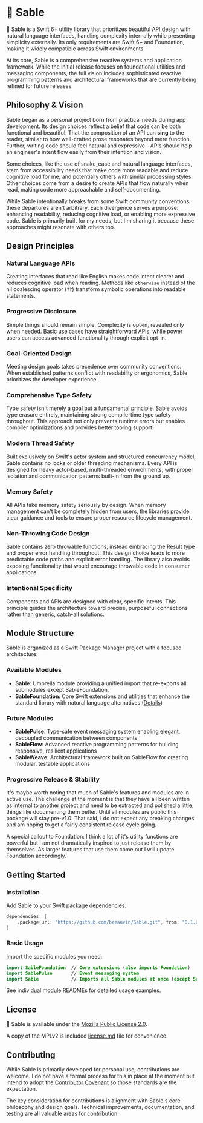 # 🖤 Sable

🖤 Sable is a Swift 6+ utility library that prioritizes beautiful API design with natural language interfaces, handling complexity internally while presenting simplicity externally. Its only requirements are Swift 6+ and Foundation, making it widely compatible across Swift environments.

At its core, Sable is a comprehensive reactive systems and application framework. While the initial release focuses on foundational utilities and messaging components, the full vision includes sophisticated reactive programming patterns and architectural frameworks that are currently being refined for future releases.

## Philosophy & Vision

Sable began as a personal project born from practical needs during app development. Its design choices reflect a belief that code can be both functional and beautiful. That the composition of an API can **sing** to the reader, similar to how well-crafted prose resonates beyond mere function. Further, writing code should feel natural and expressive - APIs should help an engineer's intent flow easily from their intention and vision.

Some choices, like the use of snake_case and natural language interfaces, stem from accessibility needs that make code more readable and reduce cognitive load for me; and potentially others with similar processing styles. Other choices come from a desire to create APIs that flow naturally when read, making code more approachable and self-documenting.

While Sable intentionally breaks from some Swift community conventions, these departures aren't arbitrary. Each divergence serves a purpose: enhancing readability, reducing cognitive load, or enabling more expressive code. Sable is primarily built for my needs, but I'm sharing it because these approaches might resonate with others too.

## Design Principles

### Natural Language APIs
Creating interfaces that read like English makes code intent clearer and reduces cognitive load when reading. Methods like `otherwise` instead of the nil coalescing operator (`??`) transform symbolic operations into readable statements.

### Progressive Disclosure
Simple things should remain simple. Complexity is opt-in, revealed only when needed. Basic use cases have straightforward APIs, while power users can access advanced functionality through explicit opt-in.

### Goal-Oriented Design
Meeting design goals takes precedence over community conventions. When established patterns conflict with readability or ergonomics, Sable prioritizes the developer experience.

### Comprehensive Type Safety
Type safety isn't merely a goal but a fundamental principle. Sable avoids type erasure entirely, maintaining strong compile-time type safety throughout. This approach not only prevents runtime errors but enables compiler optimizations and provides better tooling support.

### Modern Thread Safety
Built exclusively on Swift's actor system and structured concurrency model, Sable contains no locks or older threading mechanisms. Every API is designed for heavy actor-based, multi-threaded environments, with proper isolation and communication patterns built-in from the ground up.

### Memory Safety
All APIs take memory safety seriously by design. When memory management can't be completely hidden from users, the libraries provide clear guidance and tools to ensure proper resource lifecycle management.

### Non-Throwing Code Design
Sable contains zero throwable functions, instead embracing the Result type and proper error handling throughout. This design choice leads to more predictable code paths and explicit error handling. The library also avoids exposing functionality that would encourage throwable code in consumer applications.

### Intentional Specificity
Components and APIs are designed with clear, specific intents. This principle guides the architecture toward precise, purposeful connections rather than generic, catch-all solutions.

## Module Structure

Sable is organized as a Swift Package Manager project with a focused architecture:

### Available Modules

- **Sable**: Umbrella module providing a unified import that re-exports all submodules except SableFoundation.
- **SableFoundation**: Core Swift extensions and utilities that enhance the standard library with natural language alternatives ([Details](./SableFoundation/readme.md))

### Future Modules

- **SablePulse**: Type-safe event messaging system enabling elegant, decoupled communication between components
- **SableFlow**: Advanced reactive programming patterns for building responsive, resilient applications
- **SableWeave**: Architectural framework built on SableFlow for creating modular, testable applications

### Progressive Release & Stability

It's maybe worth noting that much of Sable's features and modules are in active use. The challenge at the moment is that they have all been written as internal to another project and need to be extracted and polished a little; things like documenting them better. Until all modules are public this package will stay pre-v1.0. That said, I do not expect any breaking changes and am hoping to get a fairly consistent release cycle going. 

A special callout to Foundation: I think a lot of it's utility functions are powerful but I am not dramatically inspired to just release them by themselves. As larger features that use them come out I will update Foundation accordingly.

## Getting Started

### Installation

Add Sable to your Swift package dependencies:

```swift
dependencies: [
    .package(url: "https://github.com/beeauvin/Sable.git", from: "0.1.0")
]
```

### Basic Usage

Import the specific modules you need:

```swift
import SableFoundation  // Core extensions (also imports Foundation)
import SablePulse       // Event messaging system
import Sable            // Imports all Sable modules at once (except SableFoundation)
```

See individual module READMEs for detailed usage examples.

## License

🖤 Sable is available under the [Mozilla Public License 2.0](https://mozilla.org/MPL/2.0/).

A copy of the MPLv2 is included [license.md](/license.md) file for convenience.

## Contributing

While Sable is primarily developed for personal use, contributions are welcome. I do not have a formal process for this in place at the moment but intend to adopt the [Contributor Covenant](https://www.contributor-covenant.org) so those standards are the expectation.

The key consideration for contributions is alignment with Sable's core philosophy and design goals. Technical improvements, documentation, and testing are all valuable areas for contribution.
